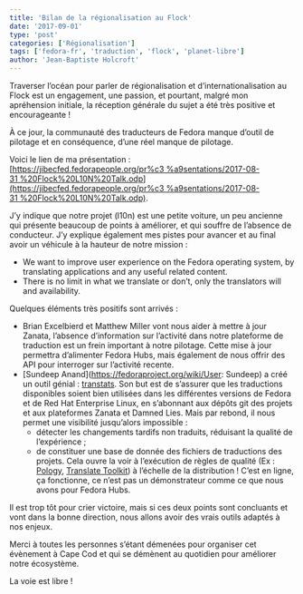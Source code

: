 ```yaml
---
title: 'Bilan de la régionalisation au Flock'
date: '2017-09-01'
type: 'post'
categories: ['Régionalisation']
tags: ['fedora-fr', 'traduction', 'flock', 'planet-libre']
author: 'Jean-Baptiste Holcroft'
---
```


Traverser l’océan pour parler de régionalisation et d’internationalisation au Flock est un engagement, une passion, et pourtant, malgré mon apréhension initiale, la réception générale du sujet a été très positive et encourageante !

À ce jour, la communauté des traducteurs de Fedora manque d’outil de pilotage et en conséquence, d’une réel manque de pilotage.

Voici le lien de ma présentation : [https://jibecfed.fedorapeople.org/pr%c3 %a9sentations/2017-08-31 %20Flock%20L10N%20Talk.odp](https://jibecfed.fedorapeople.org/pr%c3 %a9sentations/2017-08-31 %20Flock%20L10N%20Talk.odp).

J’y indique que notre projet (l10n) est une petite voiture, un peu ancienne qui présente beaucoup de points à améliorer, et qui souffre de l’absence de conducteur. J’y explique également mes pistes pour avancer et au final avoir un véhicule à la hauteur de notre mission :

* We want to improve user experience on the Fedora operating system, by translating applications and any useful related content.
* There is no limit in what we translate or don’t, only the translators will and availability.

Quelques éléments très positifs sont arrivés :

* Brian Excelbierd et Matthew Miller vont nous aider à mettre à jour Zanata, l’absence d’information sur l’activité dans notre plateforme de traduction est un frein important à notre pilotage. Cette mise à jour permettra d’alimenter Fedora Hubs, mais également de nous offrir des API pour interroger sur l’activité recente.
* [Sundeep Anand](https://fedoraproject.org/wiki/User: Sundeep) a créé un outil génial : [transtats](http://transtats.xyz). Son but est de s’assurer que les traductions disponibles soient bien utilisées dans les différentes versions de Fedora et de Red Hat Enterprise Linux, en s’abonnant aux dépôts git des projets et aux plateformes Zanata et Damned Lies. Mais par rebond, il nous permet une visibilité jusqu’alors impossible :
    * détecter les changements tardifs non traduits, réduisant la qualité de l’expérience ;
    * de constituer une base de donnée des fichiers de traductions des projets. Cela ouvre la voir à l’exécution de règles de qualité (Ex : [Pology](http://pology.nedohodnik.net), [Translate Toolkit](http://toolkit.translatehouse.org)) à l’échelle de la distribution ! C’est en ligne, ça fonctionne, ce n’est pas un démonstrateur comme ce que nous avons pour Fedora Hubs.

Il est trop tôt pour crier victoire, mais si ces deux points sont concluants et vont dans la bonne direction, nous allons avoir des vrais outils adaptés à nos enjeux.

Merci à toutes les personnes s’étant démenées pour organiser cet évènement à Cape Cod et qui se démènent au quotidien pour améliorer notre écosystème.

La voie est libre !
